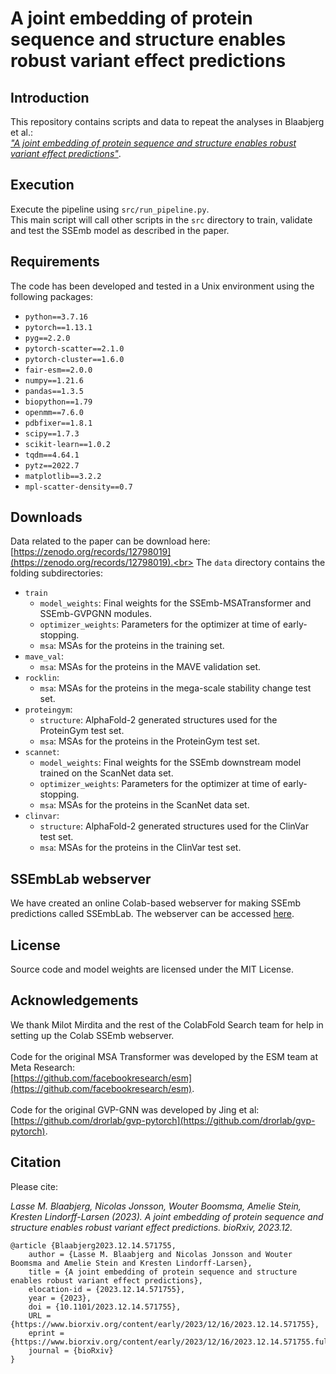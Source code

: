 # A joint embedding of protein sequence and structure enables robust variant effect predictions

## Introduction
This repository contains scripts and data to repeat the analyses in Blaabjerg et al.:<br>
[*"A joint embedding of protein sequence and structure enables robust variant effect predictions"*](https://www.biorxiv.org/content/10.1101/2023.12.14.571755v1).

## Execution
Execute the pipeline using `src/run_pipeline.py`.<br>
This main script will call other scripts in the `src` directory to train, validate and test the SSEmb model as described in the paper.

## Requirements
The code has been developed and tested in a Unix environment using the following packages:<br>
* `python==3.7.16`
* `pytorch==1.13.1`
* `pyg==2.2.0`
* `pytorch-scatter==2.1.0`
* `pytorch-cluster==1.6.0`
* `fair-esm==2.0.0`
* `numpy==1.21.6`
* `pandas==1.3.5` 
* `biopython==1.79`
* `openmm==7.6.0`
* `pdbfixer==1.8.1`
* `scipy==1.7.3`
* `scikit-learn==1.0.2`
* `tqdm==4.64.1`
* `pytz==2022.7`
* `matplotlib==3.2.2` 
* `mpl-scatter-density==0.7` 

## Downloads 
Data related to the paper can be download here: [https://zenodo.org/records/12798019](https://zenodo.org/records/12798019).<br>
The `data` directory contains the folding subdirectories:<br>
* `train`
    * `model_weights`: Final weights for the SSEmb-MSATransformer and SSEmb-GVPGNN modules.
    * `optimizer_weights`: Parameters for the optimizer at time of early-stopping.
    * `msa`: MSAs for the proteins in the training set.
* `mave_val`:
    * `msa`: MSAs for the proteins in the MAVE validation set.
* `rocklin`:
    * `msa`: MSAs for the proteins in the mega-scale stability change test set.
* `proteingym`:
    * `structure`: AlphaFold-2 generated structures used for the ProteinGym test set.
    * `msa`: MSAs for the proteins in the ProteinGym test set.
* `scannet`:
    * `model_weights`: Final weights for the SSEmb downstream model trained on the ScanNet data set.
    * `optimizer_weights`: Parameters for the optimizer at time of early-stopping.
    * `msa`: MSAs for the proteins in the ScanNet data set.
* `clinvar`:
    * `structure`: AlphaFold-2 generated structures used for the ClinVar test set.
    * `msa`: MSAs for the proteins in the ClinVar test set.

## SSEmbLab webserver
We have created an online Colab-based webserver for making SSEmb predictions called SSEmbLab. The webserver can be accessed [here](https://colab.research.google.com/github/KULL-Centre/_2023_Blaabjerg_SSEmb/blob/main/SSEmbLab.ipynb).

## License
Source code and model weights are licensed under the MIT License.

## Acknowledgements
We thank Milot Mirdita and the rest of the ColabFold Search team for help in setting up the Colab SSEmb webserver.<br>
<br>
Code for the original MSA Transformer was developed by the ESM team at Meta Research:<br>
[https://github.com/facebookresearch/esm](https://github.com/facebookresearch/esm).
<br/><br/>
Code for the original GVP-GNN was developed by Jing et al:<br>
[https://github.com/drorlab/gvp-pytorch](https://github.com/drorlab/gvp-pytorch).

## Citation
Please cite:

*Lasse M. Blaabjerg, Nicolas Jonsson, Wouter Boomsma, Amelie Stein, Kresten Lindorff-Larsen (2023). A joint embedding of protein sequence and structure enables robust variant effect predictions. bioRxiv, 2023.12.*

```
@article {Blaabjerg2023.12.14.571755,
	author = {Lasse M. Blaabjerg and Nicolas Jonsson and Wouter Boomsma and Amelie Stein and Kresten Lindorff-Larsen},
	title = {A joint embedding of protein sequence and structure enables robust variant effect predictions},
	elocation-id = {2023.12.14.571755},
	year = {2023},
	doi = {10.1101/2023.12.14.571755},
	URL = {https://www.biorxiv.org/content/early/2023/12/16/2023.12.14.571755},
	eprint = {https://www.biorxiv.org/content/early/2023/12/16/2023.12.14.571755.full.pdf},
	journal = {bioRxiv}
}
```
